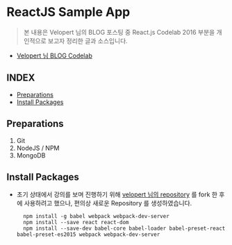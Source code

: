 # ReactJS Sample App

> 본 내용은 Velopert 님의 BLOG 포스팅 중 React.js Codelab 2016 부분을 개인적으로 보고자 정리한 글과 소스입니다.

- [Velopert 님 BLOG Codelab](https://velopert.com/1980)

## INDEX
- [Preparations](https://github.com/cliche90/reactjs_sample#preparations)
- [Install Packages](https://github.com/cliche90/reactjs_sample#install--packages)

## Preparations
1. Git
2. NodeJS / NPM
3. MongoDB

## Install Packages

- 초기 상태에서 강의를 보며 진행하기 위해 [velopert 님의 repository](https://github.com/velopert/react-codelab-project.git) 를 fork 한 후에 사용하려고 했으나, 편의상 새로운 Repository 를 생성하였습니다.

        npm install -g babel webpack webpack-dev-server
        npm install --save react react-dom
        npm install --save-dev babel-core babel-loader babel-preset-react babel-preset-es2015 webpack webpack-dev-server
